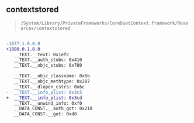 ## contextstored

> `/System/Library/PrivateFrameworks/CoreDuetContext.framework/Resources/contextstored`

```diff

-1877.1.0.0.0
+1880.0.1.0.0
   __TEXT.__text: 0x1efc
   __TEXT.__auth_stubs: 0x410
   __TEXT.__objc_stubs: 0x780

   __TEXT.__objc_classname: 0x6b
   __TEXT.__objc_methtype: 0x287
   __TEXT.__dlopen_cstrs: 0x6c
-  __TEXT.__info_plist: 0x3c5
+  __TEXT.__info_plist: 0x3cd
   __TEXT.__unwind_info: 0xf0
   __DATA_CONST.__auth_got: 0x218
   __DATA_CONST.__got: 0xd8

```
